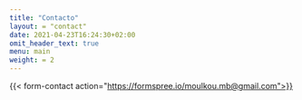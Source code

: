```yaml
---
title: "Contacto"
layout: = "contact"
date: 2021-04-23T16:24:30+02:00
omit_header_text: true
menu: main
weight: = 2
---
```



{{< form-contact action="https://formspree.io/moulkou.mb@gmail.com">}}